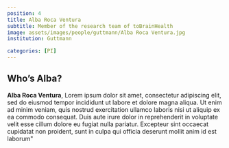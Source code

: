 ```yaml
---
position: 4
title: Alba Roca Ventura
subtitle: Member of the research team of toBrainHealth
image: assets/images/people/guttmann/Alba Roca Ventura.jpg
institution: Guttmann

categories: [PI]
---
```


## Who’s Alba?

**Alba Roca Ventura**, Lorem ipsum dolor sit amet, consectetur adipiscing elit, sed do eiusmod tempor incididunt ut labore et dolore magna aliqua. Ut enim ad minim veniam, quis nostrud exercitation ullamco laboris nisi ut aliquip ex ea commodo consequat. Duis aute irure dolor in reprehenderit in voluptate velit esse cillum dolore eu fugiat nulla pariatur. Excepteur sint occaecat cupidatat non proident, sunt in culpa qui officia deserunt mollit anim id est laborum"